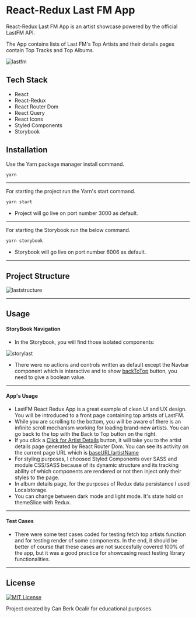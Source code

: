 # React-Redux Last FM App

React-Redux Last FM App is an artist showcase powered by the official LastFM API.

The App contains lists of Last FM's Top Artists and their details pages contain Top Tracks and Top Albums.

![lastfm](https://user-images.githubusercontent.com/11324886/204116073-e0f64ee2-5671-41e4-8a1d-a8140038eec6.gif)

## Tech Stack
* React
* React-Redux
* React Router Dom
* React Query
* React Icons
* Styled Components
* Storybook

## Installation

Use the Yarn package manager install command.

```bash
yarn
```
---
For starting the project run the Yarn's start command.

```bash
yarn start
```
* Project will go live on port number 3000 as default.
---
For starting the Storybook run the below command.

```bash
yarn storybook
```
* Storybook will go live on port number 6006 as default.

---

## Project Structure

![laststructure](https://user-images.githubusercontent.com/11324886/204117054-b6e21ca9-f977-48f3-b24e-8ef448faac6a.png)

---

## Usage

#### StoryBook Navigation
* In the Storybook, you will find those isolated components:

![storylast](https://user-images.githubusercontent.com/11324886/204116124-04e85a32-5306-406e-8f68-c035240a6f5b.png)

* There were no actions and controls written as default except the Navbar component which is interactive and to show [backToTop](#) button, you need to give a boolean value.

---

#### App's Usage
* LastFM React Redux App is a great example of clean UI and UX design. You will be introduced to a front page containing top artists of LastFM. 
* While you are scrolling to the bottom, you will be aware of there is an infinite scroll mechanism working for loading brand-new artists. You can go back to the top with the Back to Top button on the right.
* If you click a [Click for Artist Details](#) button, it will take you to the artist details page generated by React Router Dom. You can see its activity on the current page URL which is [baseURL/artistName](#)
* For styling purposes, I choosed Styled Components over SASS and module CSS/SASS because of its dynamic structure and its tracking ability of which components are rendered or not then inject only their styles to the page.  
* In album details page, for the purposes of Redux data persistance I used Localstorage.
* You can change between dark mode and light mode. It's state hold on themeSlice with Redux.

---
#### Test Cases
* There were some test cases coded for testing fetch top artists function and for testing render of some components. In the end, it should be better of course that these cases are not succesfully covered 100% of the app, but it was a good practice for showcasing react testing library functionalities.  

---
## License

[![MIT License](https://img.shields.io/badge/License-MIT-green.svg)](https://choosealicense.com/licenses/mit/)

Project created by Can Berk Ocalir for educational purposes.
